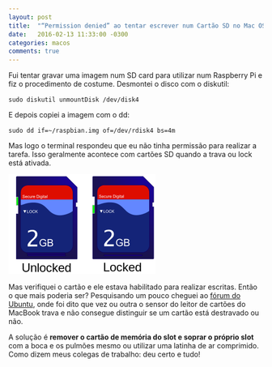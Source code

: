 ```yaml
---
layout: post
title:  "“Permission denied” ao tentar escrever num Cartão SD no Mac OS X"
date:   2016-02-13 11:33:00 -0300
categories: macos
comments: true
---
```

Fui tentar gravar uma imagem num SD card para utilizar num Raspberry Pi e fiz o procedimento de costume. Desmontei o disco com o diskutil:

    sudo diskutil unmountDisk /dev/disk4

E depois copiei a imagem com o dd:

    sudo dd if=~/raspbian.img of=/dev/rdisk4 bs=4m

Mas logo o terminal respondeu que eu não tinha permissão para realizar a tarefa. Isso geralmente acontece com cartões SD quando a trava ou lock está ativada.

![Wikimedia Commons: cartão de memória destravado e travado para escritas.](/assets/images/2016-02-13-permission-denied-ao-tentar-escrever-num-cartao-sd-no-mac-os-x.png)

Mas verifiquei o cartão e ele estava habilitado para realizar escritas. Então o que mais poderia ser? Pesquisando um pouco cheguei ao [fórum do Ubuntu](http://askubuntu.com/questions/215262/dd-dev-disk4-permission-denied-error-when-making-liveusb-on-mac-os-x), onde foi dito que vez ou outra o sensor do leitor de cartões do MacBook trava e não consegue distinguir se um cartão está destravado ou não.

A solução é **remover o cartão de memória do slot e soprar o próprio slot** com a boca e os pulmões mesmo ou utilizar uma latinha de ar comprimido. Como dizem meus colegas de trabalho: deu certo e tudo!
